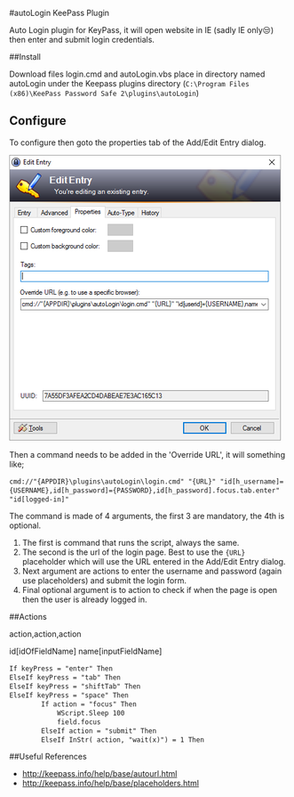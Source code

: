 #autoLogin KeePass Plugin

Auto Login plugin for KeyPass, it will open website in IE (sadly IE only:unamused:) then enter and submit login credentials.

##Install

Download files login.cmd and autoLogin.vbs place in directory named autoLogin under the Keepass plugins directory (`C:\Program Files (x86)\KeePass Password Safe 2\plugins\autoLogin`)

## Configure 

To configure then goto the properties tab of the Add/Edit Entry dialog.

![Edit Entery Properties](https://github.com/whamBamDev/autoLogin/raw/master/docs/images/KeePass-EditEntry-properties.png)

Then a command needs to be added in the 'Override URL', it will something like;

```
cmd://"{APPDIR}\plugins\autoLogin\login.cmd" "{URL}" "id[h_username]={USERNAME},id[h_password]={PASSWORD},id[h_password].focus.tab.enter" "id[logged-in]"
```

The command is made of 4 arguments, the first 3 are mandatory, the 4th is optional.

1. The first is command that runs the script, always the same.
2. The second is the url of the login page. Best to use the `{URL}` placeholder which will use the URL entered in the Add/Edit Entry dialog.
3. Next argument are actions to enter the username and password (again use placeholders) and submit the login form.
4. Final optional argument is to action to check if when the page is open then the user is already logged in.

##Actions

action,action,action 

id[idOfFieldName]
name[inputFieldName] 

    If keyPress = "enter" Then
    ElseIf keyPress = "tab" Then
    ElseIf keyPress = "shiftTab" Then
    ElseIf keyPress = "space" Then
            If action = "focus" Then
                WScript.Sleep 100
                field.focus
            ElseIf action = "submit" Then
            ElseIf InStr( action, "wait(x)") = 1 Then


##Useful References

- http://keepass.info/help/base/autourl.html
- http://keepass.info/help/base/placeholders.html



